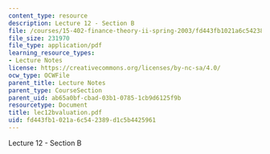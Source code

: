 ```yaml
---
content_type: resource
description: Lecture 12 - Section B
file: /courses/15-402-finance-theory-ii-spring-2003/fd443fb1021a6c542389d1c5b4425961_lec12bvaluation.pdf
file_size: 231970
file_type: application/pdf
learning_resource_types:
- Lecture Notes
license: https://creativecommons.org/licenses/by-nc-sa/4.0/
ocw_type: OCWFile
parent_title: Lecture Notes
parent_type: CourseSection
parent_uid: ab65a0bf-cbad-03b1-0785-1cb9d6125f9b
resourcetype: Document
title: lec12bvaluation.pdf
uid: fd443fb1-021a-6c54-2389-d1c5b4425961
---
```

Lecture 12 - Section B